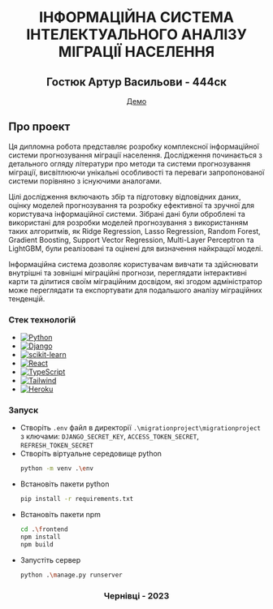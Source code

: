 <div align="center">
  
  <h1 align="center">ІНФОРМАЦІЙНА СИСТЕМА ІНТЕЛЕКТУАЛЬНОГО АНАЛІЗУ МІГРАЦІЇ НАСЕЛЕННЯ</h3>

  <p align="center">
    <h2>Гостюк Артур Васильови - 444ск</h4>      
    <a href="https://miflow.herokuapp.com/">Демо</a>
  </p>
</div>

## Про проект

Ця дипломна робота представляє розробку комплексної інформаційної системи прогнозування міграції населення. Дослідження починається з детального огляду літератури про методи та системи прогнозування міграції, висвітлюючи унікальні особливості та переваги запропонованої системи порівняно з існуючими аналогами.

Цілі дослідження включають збір та підготовку відповідних даних, оцінку моделей прогнозування та розробку ефективної та зручної для користувача інформаційної системи. Зібрані дані були оброблені та використані для розробки моделей прогнозування з використанням таких алгоритмів, як Ridge Regression, Lasso Regression, Random Forest, Gradient Boosting, Support Vector Regression, Multi-Layer Perceptron та LightGBM, були реалізовані та оцінені для визначення найкращої моделі.

Інформаційна система дозволяє користувачам вивчати та здійснювати внутрішні та зовнішні міграційні прогнози, переглядати інтерактивні карти та ділитися своїм міграційним досвідом, які згодом адміністратор може переглядати та експортувати для подальшого аналізу міграційних тенденцій.


### Стек технологій

* [![Python][Python]][Python-url]
* [![Django][Django]][Django-url]
* [![scikit-learn][scikit-learn]][scikit-learn-url]
* [![React][React.js]][React-url]
* [![TypeScript][TypeScript]][TypeScript-url]
* [![Tailwind][Tailwind]][Tailwind-url]
* [![Heroku][Heroku]][Heroku-url]

### Запуск
* Створіть ```.env``` файл в директорії ```.\migrationproject\migrationproject``` з ключами: ```DJANGO_SECRET_KEY```, ```ACCESS_TOKEN_SECRET```, ```REFRESH_TOKEN_SECRET```
* Створіть віртуальне середовище python
  ```sh
  python -m venv .\env
  ```
* Встановіть пакети python
  ```sh
  pip install -r requirements.txt
  ```
* Встановіть пакети npm
  ```sh
  cd .\frontend
  npm install
  npm build
  ```
* Запустіть сервер
  ```sh
  python .\manage.py runserver
  ```

<div align="center">
  <h3>Чернівці - 2023</h4>  
</div>

[React.js]: https://img.shields.io/badge/React-20232A?style=for-the-badge&logo=react&logoColor=61DAFB
[React-url]: https://reactjs.org/
[Python]: https://img.shields.io/badge/-Python-F9DC3E?style=for-the-badge&logo=python
[Python-url]: https://www.python.org/
[Django]: https://img.shields.io/badge/-Django-092E20?style=for-the-badge&logo=django
[Django-url]: https://www.djangoproject.com/
[Tailwind]: https://img.shields.io/badge/Tailwind_CSS-38B2AC?style=for-the-badge&logo=tailwind-css&logoColor=white
[Tailwind-url]: https://tailwindcss.com/
[scikit-learn]: https://img.shields.io/badge/scikit_learn-F7931E?style=for-the-badge&logo=scikit-learn&logoColor=white
[scikit-learn-url]: https://scikit-learn.org/stable/
[TypeScript]: https://img.shields.io/badge/TypeScript-007ACC?style=for-the-badge&logo=typescript&logoColor=white
[TypeScript-url]: https://www.typescriptlang.org/
[Heroku]: https://img.shields.io/badge/Heroku-430098?style=for-the-badge&logo=heroku&logoColor=white
[Heroku-url]: https://www.heroku.com/
